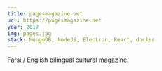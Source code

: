 ```yaml
---
title: pagesmagazine.net
url: https://pagesmagazine.net
year: 2017
img: pages.jpg
stack: MongoDB, NodeJS, Electron, React, docker
---
```

Farsi / English bilingual cultural magazine.
